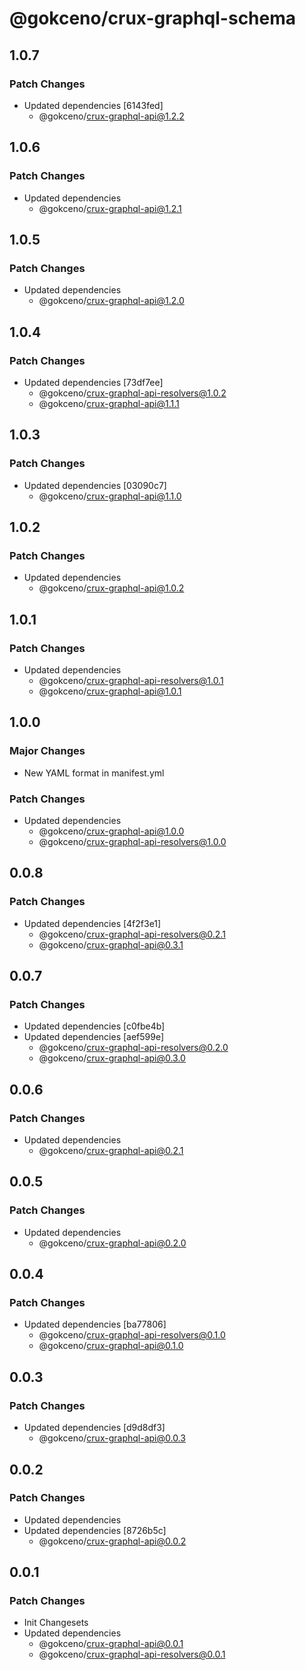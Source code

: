 # @gokceno/crux-graphql-schema

## 1.0.7

### Patch Changes

- Updated dependencies [6143fed]
  - @gokceno/crux-graphql-api@1.2.2

## 1.0.6

### Patch Changes

- Updated dependencies
  - @gokceno/crux-graphql-api@1.2.1

## 1.0.5

### Patch Changes

- Updated dependencies
  - @gokceno/crux-graphql-api@1.2.0

## 1.0.4

### Patch Changes

- Updated dependencies [73df7ee]
  - @gokceno/crux-graphql-api-resolvers@1.0.2
  - @gokceno/crux-graphql-api@1.1.1

## 1.0.3

### Patch Changes

- Updated dependencies [03090c7]
  - @gokceno/crux-graphql-api@1.1.0

## 1.0.2

### Patch Changes

- Updated dependencies
  - @gokceno/crux-graphql-api@1.0.2

## 1.0.1

### Patch Changes

- Updated dependencies
  - @gokceno/crux-graphql-api-resolvers@1.0.1
  - @gokceno/crux-graphql-api@1.0.1

## 1.0.0

### Major Changes

- New YAML format in manifest.yml

### Patch Changes

- Updated dependencies
  - @gokceno/crux-graphql-api@1.0.0
  - @gokceno/crux-graphql-api-resolvers@1.0.0

## 0.0.8

### Patch Changes

- Updated dependencies [4f2f3e1]
  - @gokceno/crux-graphql-api-resolvers@0.2.1
  - @gokceno/crux-graphql-api@0.3.1

## 0.0.7

### Patch Changes

- Updated dependencies [c0fbe4b]
- Updated dependencies [aef599e]
  - @gokceno/crux-graphql-api-resolvers@0.2.0
  - @gokceno/crux-graphql-api@0.3.0

## 0.0.6

### Patch Changes

- Updated dependencies
  - @gokceno/crux-graphql-api@0.2.1

## 0.0.5

### Patch Changes

- Updated dependencies
  - @gokceno/crux-graphql-api@0.2.0

## 0.0.4

### Patch Changes

- Updated dependencies [ba77806]
  - @gokceno/crux-graphql-api-resolvers@0.1.0
  - @gokceno/crux-graphql-api@0.1.0

## 0.0.3

### Patch Changes

- Updated dependencies [d9d8df3]
  - @gokceno/crux-graphql-api@0.0.3

## 0.0.2

### Patch Changes

- Updated dependencies
- Updated dependencies [8726b5c]
  - @gokceno/crux-graphql-api@0.0.2

## 0.0.1

### Patch Changes

- Init Changesets
- Updated dependencies
  - @gokceno/crux-graphql-api@0.0.1
  - @gokceno/crux-graphql-api-resolvers@0.0.1
